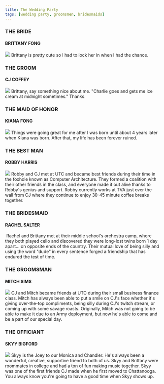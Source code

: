 ```yaml
---
title: The Wedding Party
tags: [wedding party, groomsmen, bridesmaids]
---
```


### THE BRIDE
#### BRITTANY FONG
![](/imgs/weddingparty/bride.jpg)
Brittany is pretty cute so I had to lock her in when I had the chance.

### THE GROOM
#### CJ COFFEY
![](/imgs/weddingparty/groom.jpg)
Brittany, say something nice about me. "Charlie goes and gets me ice cream at midnight sometimes." Thanks.

### THE MAID OF HONOR
#### KIANA FONG
![](/imgs/weddingparty/maidofhonor.jpg)
Things were going great for me after I was born until about 4 years later when Kiana was born. After that, my life has been forever ruined.

### THE BEST MAN
#### ROBBY HARRIS
![](/imgs/weddingparty/bestman.jpg)
Robby and CJ met at UTC and became best friends during their time in the foxhole known as Computer Architecture. They formed a coalition with their other friends in the class, and everyone made it out alive thanks to Robby's genius and support. Robby currently works at TVA just over the wall from CJ where they continue to enjoy 30-45 minute coffee breaks together.

### THE BRIDESMAID
#### RACHEL SALTER
![]()
Rachel and Brittany met at their middle school's orchestra camp, where they both played cello and discovered they were long-lost twins born 1 day apart... on opposite ends of the country. Their mutual love of being silly and using the word "dude" in every sentence forged a friendship that has endured the test of time.

### THE GROOMSMAN
#### MITCH SIMS
![](/imgs/weddingparty/groomsman.jpg)
CJ and Mitch became friends at UTC during their small business finance class. Mitch has always been able to put a smile on CJ's face whether it's giving over-the-top compliments, being silly during CJ's twitch stream, or coming up with some savage roasts. Originally, Mitch was not going to be able to make it due to an Army deployment, but now he's able to come and be a part of our special day.

### THE OFFICIANT
#### SKYY BIGFORD
![](/imgs/weddingparty/officiant.jpg)
Skyy is the Joey to our Monica and Chandler. He's always been a wonderful, creative, supportive friend to both of us. Skyy and Brittany were roommates in college and had a ton of fun making music together. Skyy was one of the first friends CJ made when he first moved to Chattanooga. You always know you're going to have a good time when Skyy shows up.

